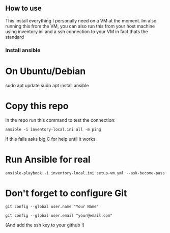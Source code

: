 ## How to use

This install everything I personally need on a VM at the moment.
Im also running this from the VM, you can also run this from your host machine using inventory.ini and a ssh connection to your VM in fact thats the standard

### Install ansible
# On Ubuntu/Debian
sudo apt update
sudo apt install ansible

# Copy this repo
In the repo run this command to test the connection:
```
ansible -i inventory-local.ini all -m ping
```
If this fails asks big C for help until it works

# Run Ansible for real
```
ansible-playbook -i inventory-local.ini setup-vm.yml --ask-become-pass
```
# Don't forget to configure Git
```
git config --global user.name "Your Name"
```
```
git config --global user.email "your@email.com"
```

(And add the ssh key to your github !)

